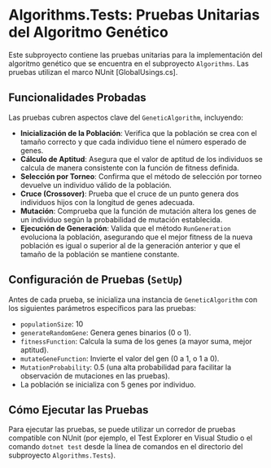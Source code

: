 # Algorithms.Tests: Pruebas Unitarias del Algoritmo Genético

Este subproyecto contiene las pruebas unitarias para la implementación del algoritmo genético que se encuentra en el subproyecto `Algorithms`. Las pruebas utilizan el marco NUnit [GlobalUsings.cs].

## Funcionalidades Probadas

Las pruebas cubren aspectos clave del `GeneticAlgorithm`, incluyendo:

*   **Inicialización de la Población**: Verifica que la población se crea con el tamaño correcto y que cada individuo tiene el número esperado de genes.
*   **Cálculo de Aptitud**: Asegura que el valor de aptitud de los individuos se calcula de manera consistente con la función de fitness definida.
*   **Selección por Torneo**: Confirma que el método de selección por torneo devuelve un individuo válido de la población.
*   **Cruce (Crossover)**: Prueba que el cruce de un punto genera dos individuos hijos con la longitud de genes adecuada.
*   **Mutación**: Comprueba que la función de mutación altera los genes de un individuo según la probabilidad de mutación establecida.
*   **Ejecución de Generación**: Valida que el método `RunGeneration` evoluciona la población, asegurando que el mejor fitness de la nueva población es igual o superior al de la generación anterior y que el tamaño de la población se mantiene constante.

## Configuración de Pruebas (`SetUp`)

Antes de cada prueba, se inicializa una instancia de `GeneticAlgorithm` con los siguientes parámetros específicos para las pruebas:
*   `populationSize`: 10
*   `generateRandomGene`: Genera genes binarios (0 o 1).
*   `fitnessFunction`: Calcula la suma de los genes (a mayor suma, mejor aptitud).
*   `mutateGeneFunction`: Invierte el valor del gen (0 a 1, o 1 a 0).
*   `MutationProbability`: 0.5 (una alta probabilidad para facilitar la observación de mutaciones en las pruebas).
*   La población se inicializa con 5 genes por individuo.

## Cómo Ejecutar las Pruebas

Para ejecutar las pruebas, se puede utilizar un corredor de pruebas compatible con NUnit (por ejemplo, el Test Explorer en Visual Studio o el comando `dotnet test` desde la línea de comandos en el directorio del subproyecto `Algorithms.Tests`).
